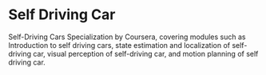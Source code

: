 # Self Driving Car
Self-Driving Cars Specialization by Coursera, covering modules such as Introduction to self driving cars, state estimation and localization of self-driving car, visual perception of self-driving car, and motion planning of self driving car.
